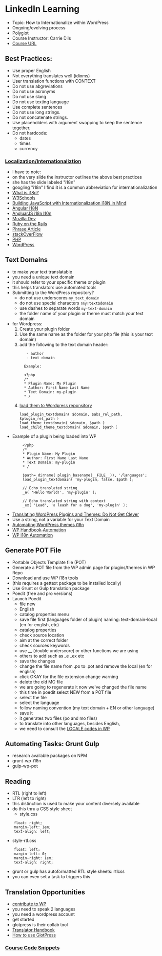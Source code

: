 # LinkedIn Learning 
* Topic: How to Internationalize within WordPress 
* Ongoing/evolving process
* Polyglot 
* Course Instructor: Carrie Dils 
* [Course URL](https://www.linkedin.com/learning/wordpress-internationalization/best-practices-for-internationalization)


## Best Practices:
* Use proper English 
* Not everything translates well (idioms) 
* User translation functions with CONTEXT
* Do not use abgreviations
* Do not use acronyms 
* Do not use slang
* Do not use texting language 
* Use complete sentences 
* Do not use long strings. 
* Do not concatenate strings. 
* Use placeholders with argument swapping to keep the sentence together. 
* Do not hardcode:
  - dates 
  - times
  - currency 

### [Localization/Internationaliztion](https://en.wikipedia.org/wiki/Internationalization_and_localization)
- I have to note: 
- on the very slide the instructor outlines the above best practices
- she has the slide labeled "i18n" 
- googling "i18n" I find it is a common abbreviation for internationalization 
- [What is i18n?](https://lingoport.com/what-is-i18n/)
- [W3Schools](https://www.w3.org/International/questions/qa-i18n)
- [Building JavaScript with Internationalization I18N in Mind](https://medium.com/adobetech/building-in-javascript-with-internationalization-i18n-in-mind-815b6bf2c25e)
- [Angular I18N](https://angular.io/guide/i18n)
- [AngluarJS i18n I10n](https://docs.angularjs.org/guide/i18n)
- [Mozilla Dev](https://developer.mozilla.org/en-US/docs/Mozilla/Add-ons/WebExtensions/API/i18n)
- [Ruby on the Rails](https://guides.rubyonrails.org/i18n.html)
- [Phrase Article](https://phrase.com/blog/posts/i18n-a-simple-definition/)
- [stackOverFlow](https://stackoverflow.com/questions/6953528/best-way-to-internationalize-simple-php-website)
- [PHP](http://php-flp.sourceforge.net/getting_started_english.htm)
- [WordPress](https://wordpress.org/search/i18n)

## Text Domains
* to make your text translatable
* you need a unique text domain 
* it should refer to your specific theme or plugin 
* this helps translators use automated tools 
* Submitting to the WordPress repository?
  - do not use underscores 
``` my_text_domain ```
  - do not use special characters 
``` !my!text$domain ```
  - use dashes to separate words 
``` my-text-domain ```
  - the folder name of your plugin or theme must match your text domain 
* for Wordpress:
   1. Create your plugin folder
   2. Use the same name as the folder for your php file (this is your text domain)
   3. add the following to the text domain header:
      ```- plugin name 
         - author 
         - text domain 

        Example:
        
        <?php
        /* 
        * Plugin Name: My Plugin
        * Author: First Name Last Name 
        * Text Domain: my-plugin
        * /
      ```
   4. [load them to Wordpress reponsitory](https://developer.wordpress.org/plugins/)
      ```
      load_plugin_textdomain( $domain, $abs_rel_path, $plugin_rel_path )
      load_theme_textdomain( $domain, $path ) 
      load_child_theme_textdomain( $domain, $path ) 
      ```
* Example of a plugin being loaded into WP
```
        <?php
        /* 
        * Plugin Name: My Plugin
        * Author: First Name Last Name 
        * Text Domain: my-plugin
        * /
        
        $path= dirname( plugin_basename(__FILE__)), '/languages';
        load_plugin_textdomain( 'my-plugin, false, $path ); 
        
        // Echo translated string
        _e( 'Hello World!', 'my-plugin' );
        
        // Echo translated string with context 
        _ex( 'Lead', 'a leash for a dog', 'my-plugin' ); 

```
* [Translating WordPress Plugins and Themes: Do Not Get Clever](https://markjaquith.wordpress.com/2011/10/06/translating-wordpress-plugins-and-themes-dont-get-clever/)
* Use a string, not a variable for your Text Domain 
* [Automating WordPress themes i18n](https://poststatus.com/automating-i18n-wordpress-themes/)
* [WP Handbook-Automation](https://developer.wordpress.org/block-editor/how-to-guides/internationalization/)
* [WP I18n Automation](https://codex.wordpress.org/I18n_for_WordPress_Developers)

## Generate POT File 
* Portable Objects Template file (POT) 
* Generate a POT file from the WP admin page for plugins/themes in WP Repo
* Download and use WP i18n tools 
* (this requires a gettext package to be installed locally)
* Use Grunt or Gulp translation package 
* Poedit (free and pro versions) 
* Launch Poedit
  - file new 
  - English 
  - catalog properties menu
  - save file first (languages folder of plugin)
    naming: text-domain-local (en for english, etc)  
  - catalog properties
  - check source location
  - aim at the correct folder 
  - check sources keywords 
  - use __ (double underscore) or other functions we are using 
  - others to add such as _e _ex etc 
  - save the changes 
  - change the file name from .po to .pot and remove the local (en for english)
  - click OKAY for the file extension change warning 
  - delete the old MO file 
  - we are going to regenerate it now we've changed the file name
  - this time in poedit select NEW from a POT file 
  - select the file 
  - select the language 
  - follow naming convention (my text domain + EN or other language) 
  - save it 
  - it generates two files (po and mo files) 
  - to translate into other languages, besides English, 
  - we need to consult the [LOCALE codes in WP](https://translate.wordpress.org/)


## Automating Tasks: Grunt Gulp 
* research available packages on NPM
* grunt-wp-i18n
* gulp-wp-pot 

## Reading 
* RTL (right to left)
* LTR (left to right) 
* this distinction is used to make your content diversely available 
* do this thru a CSS style sheet 
  - style.css 
```
    float: right; 
    margin-left: 1em; 
    text-align: left; 
```
  - style-rtl.css 
```
    float: left; 
    margin-left: 0; 
    margin-right: 1em;
    text-align: right; 
```
* grunt or gulp has autoformatted RTL style sheets: rtlcss 
* you can even set a task to triggers this 

## Translation Opportunities 
* [contribute to WP](https://make.wordpress.org/polyglots/handbook/translating/glotpress-translate-wordpress-org/)
* you need to speak 2 languages 
* you need a wordpress account
* get started 
* glotpress is their collab tool 
* [Translator Handbook](https://translate.wordpress.org/)
* [How to use GlotPress](https://remkus.devries.frl/how-to-use-glotpress-for-your-translations/)

### [Course Code Snippets](https://github.com/EO4wellness/T-I-L/blob/main/PHP/internationalization/WordPress_internationalization.php)

